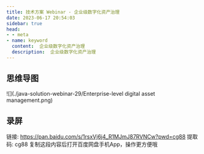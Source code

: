```yaml
---
title: 技术方案 Webinar - 企业级数字化资产治理
date: 2023-06-17 20:54:03
sidebar: true
head:
- - meta
- name: keyword
  content:  企业级数字化资产治理
  description:  企业级数字化资产治理
---
```


## 思维导图

![](./java-solution-webinar-29/Enterprise-level digital asset management.png)

## 录屏

链接: https://pan.baidu.com/s/1rsxVj6j4_R1MJmJ87RVNCw?pwd=cg88 提取码: cg88 复制这段内容后打开百度网盘手机App，操作更方便哦
